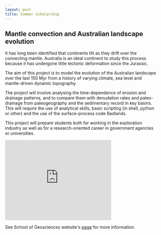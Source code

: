 ```yaml
---
layout: post
title: Summer scholarship
---
```


## Mantle convection and Australian landscape evolution

It has long been identified that continents tilt as they drift over the convecting mantle. Australia is an ideal continent to study this process because it has undergone little tectonic deformation since the Jurassic.

The aim of this project is to model the evolution of the Australian landscape over the last 150 Myr from a history of varying climate, sea level and mantle-driven dynamic topography.

The project will involve analysing the time-dependence of erosion and drainage patterns, and to compare them with denudation rates and paleo-drainage from paleogeography and the sedimentary record in key basins. This will require the use of analytical skills, basic scripting (in shell, python or other) and the use of the surface-process code Badlands.

This project will prepare students both for working in the exploration industry as well as for a research-oriented career in government agencies or universities.

<iframe width="350" height="262.5" src="http://www.youtube.com/embed/ke2c9Ybb6LM" frameborder="0" allowfullscreen></iframe>

See School of Geosciences website's [page](http://sydney.edu.au/science/geosciences/summer/index.shtml) for more information.
